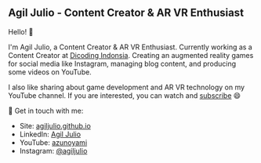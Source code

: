 ## Agil Julio - Content Creator & AR VR Enthusiast

Hello! 👋 

I'm Agil Julio, a Content Creator & AR VR Enthusiast. Currently working as a Content Creator at [Dicoding Indonsia](https://www.dicoding.com/). Creating an augmented reality games for social media like Instagram, managing blog content, and producing some videos on YouTube.

I also like sharing about game development and AR VR technology on my YouTube channel. If you are interested, you can watch and [subscribe](https://www.youtube.com/user/AzuNoYami?sub_confirmation=1) 😄

💬 Get in touch with me:
- Site: [agiljulio.github.io](https://agiljulio.github.io/)
- LinkedIn: [Agil Julio](https://www.linkedin.com/in/agiljulio/)
- YouTube: [azunoyami](https://www.youtube.com/user/azunoyami/)
- Instagram: [@agiljulio](https://www.instagram.com/agiljulio/)
